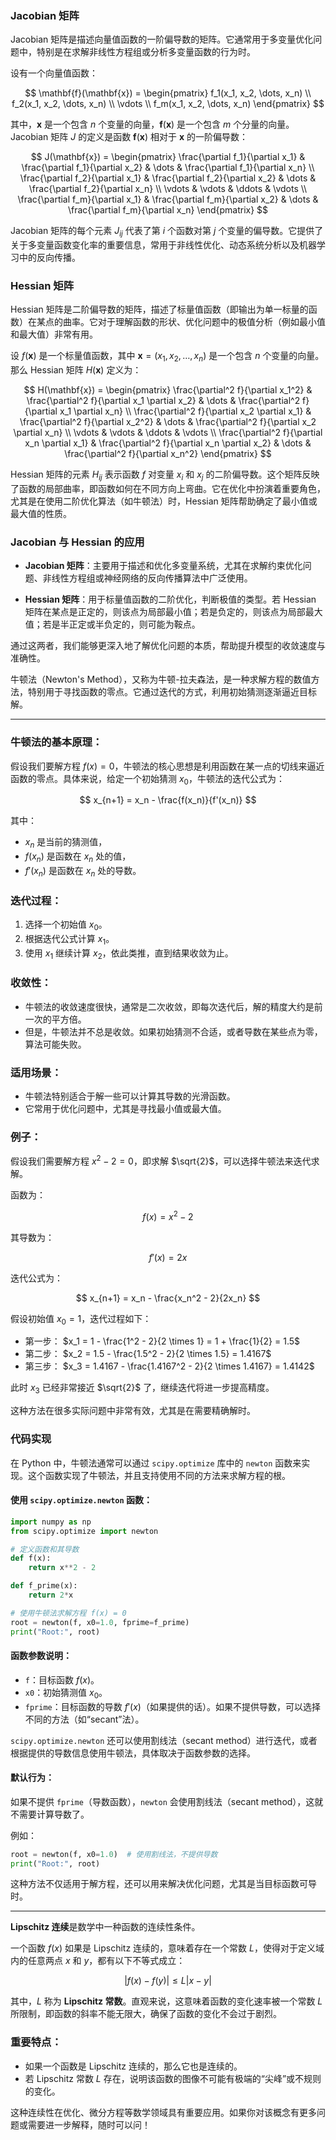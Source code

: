 ### Jacobian 矩阵

Jacobian 矩阵是描述向量值函数的一阶偏导数的矩阵。它通常用于多变量优化问题中，特别是在求解非线性方程组或分析多变量函数的行为时。

设有一个向量值函数：

$$
\mathbf{f}(\mathbf{x}) = \begin{pmatrix} f_1(x_1, x_2, \dots, x_n) \\ f_2(x_1, x_2, \dots, x_n) \\ \vdots \\ f_m(x_1, x_2, \dots, x_n) \end{pmatrix}
$$

其中，$\mathbf{x}$ 是一个包含 $n$ 个变量的向量，$\mathbf{f}(\mathbf{x})$ 是一个包含 $m$ 个分量的向量。Jacobian 矩阵 $J$ 的定义是函数 $\mathbf{f}(\mathbf{x})$ 相对于 $\mathbf{x}$ 的一阶偏导数：

$$
J(\mathbf{x}) = \begin{pmatrix}
\frac{\partial f_1}{\partial x_1} & \frac{\partial f_1}{\partial x_2} & \dots & \frac{\partial f_1}{\partial x_n} \\
\frac{\partial f_2}{\partial x_1} & \frac{\partial f_2}{\partial x_2} & \dots & \frac{\partial f_2}{\partial x_n} \\
\vdots & \vdots & \ddots & \vdots \\
\frac{\partial f_m}{\partial x_1} & \frac{\partial f_m}{\partial x_2} & \dots & \frac{\partial f_m}{\partial x_n}
\end{pmatrix}
$$

Jacobian 矩阵的每个元素 $J_{ij}$ 代表了第 $i$ 个函数对第 $j$ 个变量的偏导数。它提供了关于多变量函数变化率的重要信息，常用于非线性优化、动态系统分析以及机器学习中的反向传播。

### Hessian 矩阵

Hessian 矩阵是二阶偏导数的矩阵，描述了标量值函数（即输出为单一标量的函数）在某点的曲率。它对于理解函数的形状、优化问题中的极值分析（例如最小值和最大值）非常有用。

设 $f(\mathbf{x})$ 是一个标量值函数，其中 $\mathbf{x} = (x_1, x_2, \dots, x_n)$ 是一个包含 $n$ 个变量的向量。那么 Hessian 矩阵 $H(\mathbf{x})$ 定义为：

$$
H(\mathbf{x}) = \begin{pmatrix}
\frac{\partial^2 f}{\partial x_1^2} & \frac{\partial^2 f}{\partial x_1 \partial x_2} & \dots & \frac{\partial^2 f}{\partial x_1 \partial x_n} \\
\frac{\partial^2 f}{\partial x_2 \partial x_1} & \frac{\partial^2 f}{\partial x_2^2} & \dots & \frac{\partial^2 f}{\partial x_2 \partial x_n} \\
\vdots & \vdots & \ddots & \vdots \\
\frac{\partial^2 f}{\partial x_n \partial x_1} & \frac{\partial^2 f}{\partial x_n \partial x_2} & \dots & \frac{\partial^2 f}{\partial x_n^2}
\end{pmatrix}
$$

Hessian 矩阵的元素 $H_{ij}$ 表示函数 $f$ 对变量 $x_i$ 和 $x_j$ 的二阶偏导数。这个矩阵反映了函数的局部曲率，即函数如何在不同方向上弯曲。它在优化中扮演着重要角色，尤其是在使用二阶优化算法（如牛顿法）时，Hessian 矩阵帮助确定了最小值或最大值的性质。

### Jacobian 与 Hessian 的应用

* **Jacobian 矩阵**：主要用于描述和优化多变量系统，尤其在求解约束优化问题、非线性方程组或神经网络的反向传播算法中广泛使用。

* **Hessian 矩阵**：用于标量值函数的二阶优化，判断极值的类型。若 Hessian 矩阵在某点是正定的，则该点为局部最小值；若是负定的，则该点为局部最大值；若是半正定或半负定的，则可能为鞍点。

通过这两者，我们能够更深入地了解优化问题的本质，帮助提升模型的收敛速度与准确性。

牛顿法（Newton's Method），又称为牛顿-拉夫森法，是一种求解方程的数值方法，特别用于寻找函数的零点。它通过迭代的方式，利用初始猜测逐渐逼近目标解。

---

### 牛顿法的基本原理：

假设我们要解方程 $f(x) = 0$，牛顿法的核心思想是利用函数在某一点的切线来逼近函数的零点。具体来说，给定一个初始猜测 $x_0$，牛顿法的迭代公式为：

$$
x_{n+1} = x_n - \frac{f(x_n)}{f'(x_n)}
$$

其中：

* $x_n$ 是当前的猜测值，
* $f(x_n)$ 是函数在 $x_n$ 处的值，
* $f'(x_n)$ 是函数在 $x_n$ 处的导数。

### 迭代过程：

1. 选择一个初始值 $x_0$。
2. 根据迭代公式计算 $x_1$。
3. 使用 $x_1$ 继续计算 $x_2$，依此类推，直到结果收敛为止。

### 收敛性：

* 牛顿法的收敛速度很快，通常是二次收敛，即每次迭代后，解的精度大约是前一次的平方倍。
* 但是，牛顿法并不总是收敛。如果初始猜测不合适，或者导数在某些点为零，算法可能失败。

### 适用场景：

* 牛顿法特别适合于解一些可以计算其导数的光滑函数。
* 它常用于优化问题中，尤其是寻找最小值或最大值。

### 例子：

假设我们需要解方程 $x^2 - 2 = 0$，即求解 $\sqrt{2}$，可以选择牛顿法来迭代求解。

函数为：

$$
f(x) = x^2 - 2
$$

其导数为：

$$
f'(x) = 2x
$$

迭代公式为：

$$
x_{n+1} = x_n - \frac{x_n^2 - 2}{2x_n}
$$

假设初始值 $x_0 = 1$，迭代过程如下：

* 第一步： $x_1 = 1 - \frac{1^2 - 2}{2 \times 1} = 1 + \frac{1}{2} = 1.5$
* 第二步： $x_2 = 1.5 - \frac{1.5^2 - 2}{2 \times 1.5} = 1.4167$
* 第三步： $x_3 = 1.4167 - \frac{1.4167^2 - 2}{2 \times 1.4167} = 1.4142$

此时 $x_3$ 已经非常接近 $\sqrt{2}$ 了，继续迭代将进一步提高精度。

这种方法在很多实际问题中非常有效，尤其是在需要精确解时。

### 代码实现

在 Python 中，牛顿法通常可以通过 `scipy.optimize` 库中的 `newton` 函数来实现。这个函数实现了牛顿法，并且支持使用不同的方法来求解方程的根。

#### 使用 `scipy.optimize.newton` 函数：

```python
import numpy as np
from scipy.optimize import newton

# 定义函数和其导数
def f(x):
    return x**2 - 2

def f_prime(x):
    return 2*x

# 使用牛顿法求解方程 f(x) = 0
root = newton(f, x0=1.0, fprime=f_prime)
print("Root:", root)
```

#### 函数参数说明：

* `f`：目标函数 $f(x)$。
* `x0`：初始猜测值 $x_0$。
* `fprime`：目标函数的导数 $f'(x)$（如果提供的话）。如果不提供导数，可以选择不同的方法（如“secant”法）。

`scipy.optimize.newton` 还可以使用割线法（secant method）进行迭代，或者根据提供的导数信息使用牛顿法，具体取决于函数参数的选择。

#### 默认行为：

如果不提供 `fprime`（导数函数），`newton` 会使用割线法（secant method），这就不需要计算导数了。

例如：

```python
root = newton(f, x0=1.0)  # 使用割线法，不提供导数
print("Root:", root)
```

这种方法不仅适用于解方程，还可以用来解决优化问题，尤其是当目标函数可导时。

---

**Lipschitz 连续**是数学中一种函数的连续性条件。

一个函数 $f(x)$ 如果是 Lipschitz 连续的，意味着存在一个常数 $L$，使得对于定义域内的任意两点 $x$ 和 $y$，都有以下不等式成立：

$$
|f(x) - f(y)| \leq L |x - y|
$$

其中，$L$ 称为 **Lipschitz 常数**。直观来说，这意味着函数的变化速率被一个常数 $L$ 所限制，即函数的斜率不能无限大，确保了函数的变化不会过于剧烈。

### 重要特点：

* 如果一个函数是 Lipschitz 连续的，那么它也是连续的。
* 若 Lipschitz 常数 $L$ 存在，说明该函数的图像不可能有极端的“尖峰”或不规则的变化。

这种连续性在优化、微分方程等数学领域具有重要应用。如果你对该概念有更多问题或需要进一步解释，随时可以问！
